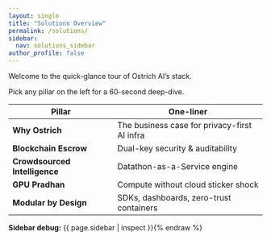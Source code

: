 ```yaml
---
layout: single
title: "Solutions Overview"
permalink: /solutions/
sidebar:
  nav: solutions_sidebar
author_profile: false
---
```


Welcome to the quick-glance tour of Ostrich AI’s stack.  

Pick any pillar on the left for a 60-second deep-dive.

| Pillar | One-liner |
|--------|-----------|
| **Why Ostrich** | The business case for privacy-first AI infra |
| **Blockchain Escrow** | Dual-key security & auditability |
| **Crowdsourced Intelligence** | Datathon-as-a-Service engine |
| **GPU Pradhan** | Compute without cloud sticker shock |
| **Modular by Design** | SDKs, dashboards, zero-trust containers |

**Sidebar debug:** {{ page.sidebar | inspect }}{% endraw %}

